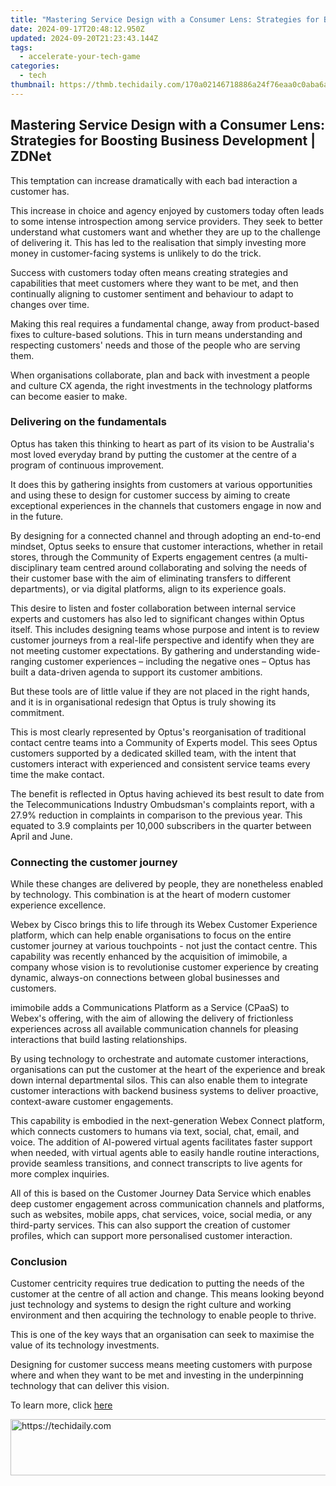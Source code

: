 ```yaml
---
title: "Mastering Service Design with a Consumer Lens: Strategies for Boosting Business Development | ZDNet"
date: 2024-09-17T20:48:12.950Z
updated: 2024-09-20T21:23:43.144Z
tags:
  - accelerate-your-tech-game
categories:
  - tech
thumbnail: https://thmb.techidaily.com/170a02146718886a24f76eaa0c0aba6ab58e23eceef32078422970e554d48bd8.jpg
---
```


## Mastering Service Design with a Consumer Lens: Strategies for Boosting Business Development | ZDNet

This temptation can increase dramatically with each bad interaction a customer has. 

This increase in choice and agency enjoyed by customers today often leads to some intense introspection among service providers. They seek to better understand what customers want and whether they are up to the challenge of delivering it. This has led to the realisation that simply investing more money in customer-facing systems is unlikely to do the trick.

Success with customers today often means creating strategies and capabilities that meet customers where they want to be met, and then continually aligning to customer sentiment and behaviour to adapt to changes over time. 

Making this real requires a fundamental change, away from product-based fixes to culture-based solutions. This in turn means understanding and respecting customers' needs and those of the people who are serving them.

When organisations collaborate, plan and back with investment a people and culture CX agenda, the right investments in the technology platforms can become easier to make.

### **Delivering on the fundamentals**

Optus has taken this thinking to heart as part of its vision to be Australia's most loved everyday brand by putting the customer at the centre of a program of continuous improvement.

It does this by gathering insights from customers at various opportunities and using these to design for customer success by aiming to create exceptional experiences in the channels that customers engage in now and in the future. 

By designing for a connected channel and through adopting an end-to-end mindset, Optus seeks to ensure that customer interactions, whether in retail stores, through the Community of Experts engagement centres (a multi-disciplinary team centred around collaborating and solving the needs of their customer base with the aim of eliminating transfers to different departments), or via digital platforms, align to its experience goals.

This desire to listen and foster collaboration between internal service experts and customers has also led to significant changes within Optus itself. This includes designing teams whose purpose and intent is to review customer journeys from a real-life perspective and identify when they are not meeting customer expectations. By gathering and understanding wide-ranging customer experiences – including the negative ones – Optus has built a data-driven agenda to support its customer ambitions.

But these tools are of little value if they are not placed in the right hands, and it is in organisational redesign that Optus is truly showing its commitment. 

This is most clearly represented by Optus's reorganisation of traditional contact centre teams into a Community of Experts model. This sees Optus customers supported by a dedicated skilled team, with the intent that customers interact with experienced and consistent service teams every time the make contact.

The benefit is reflected in Optus having achieved its best result to date from the Telecommunications Industry Ombudsman's complaints report, with a 27.9% reduction in complaints in comparison to the previous year. This equated to 3.9 complaints per 10,000 subscribers in the quarter between April and June.

### **Connecting the customer journey**

While these changes are delivered by people, they are nonetheless enabled by technology. This combination is at the heart of modern customer experience excellence.

Webex by Cisco brings this to life through its Webex Customer Experience platform, which can help enable organisations to focus on the entire customer journey at various touchpoints - not just the contact centre. This capability was recently enhanced by the acquisition of imimobile, a company whose vision is to revolutionise customer experience by creating dynamic, always-on connections between global businesses and customers.

imimobile adds a Communications Platform as a Service (CPaaS) to Webex's offering, with the aim of allowing the delivery of frictionless experiences across all available communication channels for pleasing interactions that build lasting relationships.

By using technology to orchestrate and automate customer interactions, organisations can put the customer at the heart of the experience and break down internal departmental silos. This can also enable them to integrate customer interactions with backend business systems to deliver proactive, context-aware customer engagements.

This capability is embodied in the next-generation Webex Connect platform, which connects customers to humans via text, social, chat, email, and voice. The addition of AI-powered virtual agents facilitates faster support when needed, with virtual agents able to easily handle routine interactions, provide seamless transitions, and connect transcripts to live agents for more complex inquiries. 

All of this is based on the Customer Journey Data Service which enables deep customer engagement across communication channels and platforms, such as websites, mobile apps, chat services, voice, social media, or any third-party services. This can also support the creation of customer profiles, which can support more personalised customer interaction. 

### **Conclusion** 

Customer centricity requires true dedication to putting the needs of the customer at the centre of all action and change. This means looking beyond just technology and systems to design the right culture and working environment and then acquiring the technology to enable people to thrive.

This is one of the key ways that an organisation can seek to maximise the value of its technology investments.

Designing for customer success means meeting customers with purpose where and when they want to be met and investing in the underpinning technology that can deliver this vision. 

To learn more, click [here](http://www.optus.com.au/enterprise/customer-contact)

<ins class="adsbygoogle"
     style="display:block"
     data-ad-format="autorelaxed"
     data-ad-client="ca-pub-7571918770474297"
     data-ad-slot="1223367746"></ins>

<ins class="adsbygoogle"
     style="display:block"
     data-ad-client="ca-pub-7571918770474297"
     data-ad-slot="8358498916"
     data-ad-format="auto"
     data-full-width-responsive="true"></ins>



<!-- affiliate ads begin -->
<a href="https://appsumo.8odi.net/c/5597632/2144282/7443" target="_top" id="2144282">
  <img src="//a.impactradius-go.com/display-ad/7443-2144282" border="0" alt="https://techidaily.com" width="728" height="90"/>
</a>
<img height="0" width="0" src="https://appsumo.8odi.net/i/5597632/2144282/7443" style="position:absolute;visibility:hidden;" border="0" />
<!-- affiliate ads end -->

